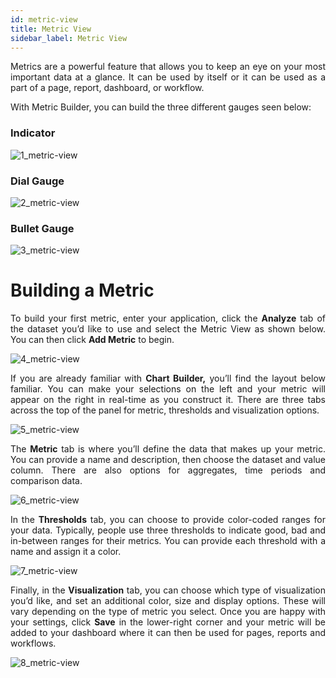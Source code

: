 ```yaml
---
id: metric-view
title: Metric View
sidebar_label: Metric View
---
```


<div style="text-align: justify">

Metrics are a powerful feature that allows you to keep an eye on your most important data at a glance. It can be used by itself or it can be used as a part of a page, report, dashboard, or workflow. 

With Metric Builder, you can build the three different gauges seen below:

### Indicator
![1_metric-view](https://s3.amazonaws.com/cdn.qrvey.com/documentation_assets/ui-docs/dataviews/3.4.3.8_metric-view/1_metric-view.png#thumbnail-60)

### Dial Gauge
![2_metric-view](https://s3.amazonaws.com/cdn.qrvey.com/documentation_assets/ui-docs/dataviews/3.4.3.8_metric-view/2_metric-view.png#thumbnail-60)

### Bullet Gauge
![3_metric-view](https://s3.amazonaws.com/cdn.qrvey.com/documentation_assets/ui-docs/dataviews/3.4.3.8_metric-view/3_metric-view.png#thumbnail-60)

# Building a Metric
To build your first metric, enter your application, click the **Analyze** tab of the dataset you’d like to use and select the Metric View as shown below. You can then click **Add Metric** to begin.

![4_metric-view](https://s3.amazonaws.com/cdn.qrvey.com/documentation_assets/ui-docs/dataviews/3.4.3.8_metric-view/4_metric-view.png#thumbnail)

If you are already familiar with **Chart Builder,** you’ll find the layout below familiar. You can make your selections on the left and your metric will appear on the right in real-time as you construct it. There are three tabs across the top of the panel for metric, thresholds and visualization options.

![5_metric-view](https://s3.amazonaws.com/cdn.qrvey.com/documentation_assets/ui-docs/dataviews/3.4.3.8_metric-view/5_metric-view.png#thumbnail)

The **Metric** tab is where you’ll define the data that makes up your metric. You can provide a name and description, then choose the dataset and value column. There are also options for aggregates, time periods and comparison data.

![6_metric-view](https://s3.amazonaws.com/cdn.qrvey.com/documentation_assets/ui-docs/dataviews/3.4.3.8_metric-view/6_metric-view.png#thumbnail-60)

In the **Thresholds** tab, you can choose to provide color-coded ranges for your data. Typically, people use three thresholds to indicate good, bad and in-between ranges for their metrics. You can provide each threshold with a name and assign it a color.

![7_metric-view](https://s3.amazonaws.com/cdn.qrvey.com/documentation_assets/ui-docs/dataviews/3.4.3.8_metric-view/7_metric-view.png#thumbnail-60)

Finally, in the **Visualization** tab, you can choose which type of visualization you’d like, and set an additional color, size and display options. These will vary depending on the type of metric you select. Once you are happy with your settings, click **Save** in the lower-right corner and your metric will be added to your dashboard where it can then be used for pages, reports and workflows.

![8_metric-view](https://s3.amazonaws.com/cdn.qrvey.com/documentation_assets/ui-docs/dataviews/3.4.3.8_metric-view/8_metric-view.png#thumbnail-60)

